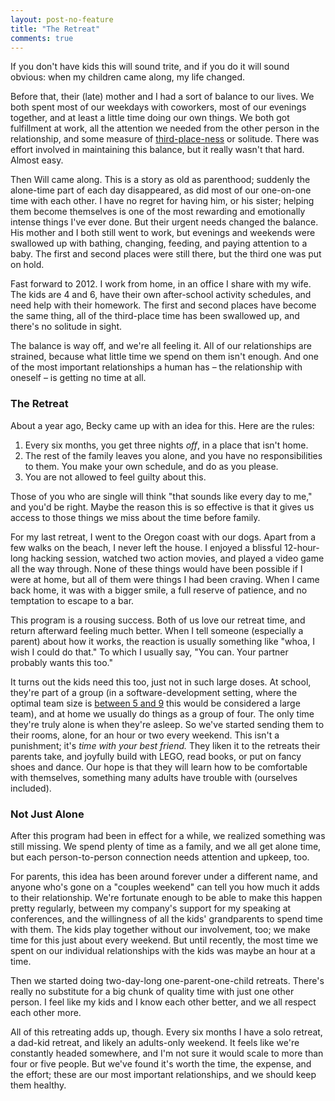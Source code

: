 ```yaml
---
layout: post-no-feature
title: "The Retreat"
comments: true
---
```


If you don't have kids this will sound trite, and if you do it will sound obvious: when my children came along, my life changed.

Before that, their (late) mother and I had a sort of balance to our lives.
We both spent most of our weekdays with coworkers, most of our evenings together, and at least a little time doing our own things.
We both got fulfillment at work, all the attention we needed from the other person in the relationship, and some measure of [third-place-ness](http://en.wikipedia.org/wiki/Third_place) or solitude.
There was effort involved in maintaining this balance, but it really wasn't that hard.
Almost easy.

Then Will came along.
This is a story as old as parenthood; suddenly the alone-time part of each day disappeared, as did most of our one-on-one time with each other.
I have no regret for having him, or his sister; helping them become themselves is one of the most rewarding and emotionally intense things I've ever done.
But their urgent needs changed the balance.
His mother and I both still went to work, but evenings and weekends were swallowed up with bathing, changing, feeding, and paying attention to a baby.
The first and second places were still there, but the third one was put on hold.

Fast forward to 2012.
I work from home, in an office I share with my wife.
The kids are 4 and 6, have their own after-school activity schedules, and need help with their homework.
The first and second places have become the same thing, all of the third-place time has been swallowed up, and there's no solitude in sight.

The balance is way off, and we're all feeling it.
All of our relationships are strained, because what little time we spend on them isn't enough.
And one of the most important relationships a human has – the relationship with oneself – is getting no time at all.

### The Retreat

About a year ago, Becky came up with an idea for this.
Here are the rules:

1. Every six months, you get three nights *off*, in a place that isn't home.
1. The rest of the family leaves you alone, and you have no responsibilities to them.
  You make your own schedule, and do as you please.
1. You are not allowed to feel guilty about this.

Those of you who are single will think "that sounds like every day to me," and you'd be right.
Maybe the reason this is so effective is that it gives us access to those things we miss about the time before family.

For my last retreat, I went to the Oregon coast with our dogs.
Apart from a few walks on the beach, I never left the house.
I enjoyed a blissful 12-hour-long hacking session, watched two action movies, and played a video game all the way through.
None of these things would have been possible if I were at home, but all of them were things I had been craving.
When I came back home, it was with a bigger smile, a full reserve of patience, and no temptation to escape to a bar.

This program is a rousing success.
Both of us love our retreat time, and return afterward feeling much better.
When I tell someone (especially a parent) about how it works, the reaction is usually something like "whoa, I wish I could do that."
To which I usually say, "You can. Your partner probably wants this too."

It turns out the kids need this too, just not in such large doses.
At school, they're part of a group (in a software-development setting, where the optimal team size is [between 5 and 9](http://stackoverflow.com/questions/872103/what-is-the-optimal-size-of-a-software-development-team) this would be considered a large team), and at home we usually do things as a group of four.
The only time they're truly alone is when they're asleep.
So we've started sending them to their rooms, alone, for an hour or two every weekend.
This isn't a punishment; it's *time with your best friend.*
They liken it to the retreats their parents take, and joyfully build with LEGO, read books, or put on fancy shoes and dance.
Our hope is that they will learn how to be comfortable with themselves, something many adults have trouble with (ourselves included).

### Not Just Alone

After this program had been in effect for a while, we realized something was still missing.
We spend plenty of time as a family, and we all get alone time, but each person-to-person connection needs attention and upkeep, too.

For parents, this idea has been around forever under a different name, and anyone who's gone on a "couples weekend" can tell you how much it adds to their relationship.
We're fortunate enough to be able to make this happen pretty regularly, between my company's support for my speaking at conferences, and the willingness of all the kids' grandparents to spend time with them.
The kids play together without our involvement, too; we make time for this just about every weekend.
But until recently, the most time we spent on our individual relationships with the kids was maybe an hour at a time.

Then we started doing two-day-long one-parent-one-child retreats.
There's really no substitute for a big chunk of quality time with just one other person.
I feel like my kids and I know each other better, and we all respect each other more.

All of this retreating adds up, though.
Every six months I have a solo retreat, a dad-kid retreat, and likely an adults-only weekend.
It feels like we're constantly headed somewhere, and I'm not sure it would scale to more than four or five people.
But we've found it's worth the time, the expense, and the effort; these are our most important relationships, and we should keep them healthy.
